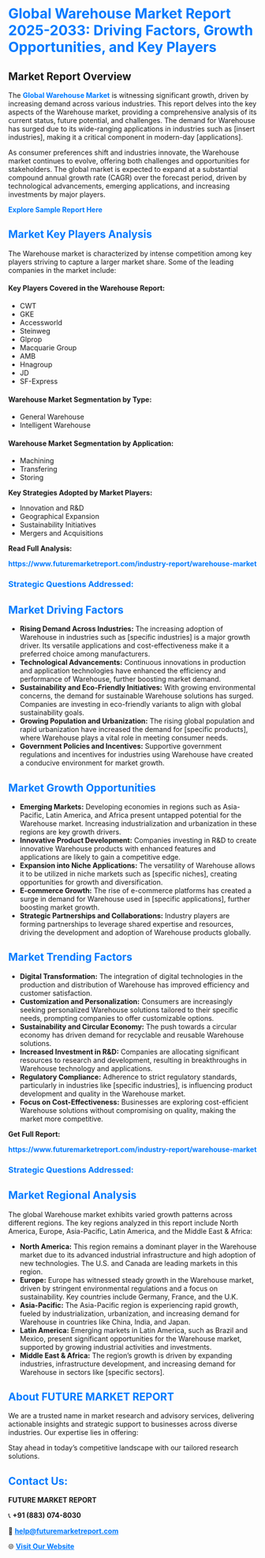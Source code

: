 <h1 style="color: #007BFF;">Global Warehouse Market Report 2025-2033: Driving Factors, Growth Opportunities, and Key Players</h1>

<section id="overview">
<h2>Market Report Overview</h2>
<p>The <a href="https://www.futuremarketreport.com/industry-report/warehouse-market" style="color: #007BFF; text-decoration: none;"><strong>Global Warehouse Market</strong></a> is witnessing significant growth, driven by increasing demand across various industries. This report delves into the key aspects of the Warehouse market, providing a comprehensive analysis of its current status, future potential, and challenges. The demand for Warehouse has surged due to its wide-ranging applications in industries such as [insert industries], making it a critical component in modern-day [applications].</p>
<p>As consumer preferences shift and industries innovate, the Warehouse market continues to evolve, offering both challenges and opportunities for stakeholders. The global market is expected to expand at a substantial compound annual growth rate (CAGR) over the forecast period, driven by technological advancements, emerging applications, and increasing investments by major players.</p>
</section>

<section id="overview">
<p><a href="https://www.futuremarketreport.com/request-sample/reportId=63868" style="color: #007BFF; text-decoration: none;"><strong>Explore Sample Report Here</strong></a></p>
</section>

<section id="key-players">
<h2 style="color: #007BFF;">Market Key Players Analysis</h2>
<p>The Warehouse market is characterized by intense competition among key players striving to capture a larger market share. Some of the leading companies in the market include:</p>
<h4>Key Players Covered in the Warehouse Report:</h4>
<ul><li>CWT</li><li>GKE</li><li>Accessworld</li><li>Steinweg</li><li>Glprop</li><li>Macquarie Group</li><li>AMB</li><li>Hnagroup</li><li>JD</li><li>SF-Express</li></ul>
<h4>Warehouse Market Segmentation by Type:</h4>
<ul><li>General Warehouse</li><li>Intelligent Warehouse</li></ul>

<h4>Warehouse Market Segmentation by Application:</h4>
<ul><li>Machining</li><li>Transfering</li><li>Storing</li></ul>
<p><strong>Key Strategies Adopted by Market Players:</strong></p>
<ul>
<li>Innovation and R&D</li>
<li>Geographical Expansion</li>
<li>Sustainability Initiatives</li>
<li>Mergers and Acquisitions</li>
</ul>
</section>

<section>
<p><strong>Read Full Analysis: </strong></p><a href="https://www.futuremarketreport.com/industry-report/warehouse-market" style="color: #007BFF; text-decoration: none;"><strong>https://www.futuremarketreport.com/industry-report/warehouse-market</strong></a>
<h3 style="color: #007BFF;">Strategic Questions Addressed:</h3>
</section>

<section id="driving-factors">
<h2 style="color: #007BFF;">Market Driving Factors</h2>
<ul>
<li><strong>Rising Demand Across Industries:</strong> The increasing adoption of Warehouse in industries such as [specific industries] is a major growth driver. Its versatile applications and cost-effectiveness make it a preferred choice among manufacturers.</li>
<li><strong>Technological Advancements:</strong> Continuous innovations in production and application technologies have enhanced the efficiency and performance of Warehouse, further boosting market demand.</li>
<li><strong>Sustainability and Eco-Friendly Initiatives:</strong> With growing environmental concerns, the demand for sustainable Warehouse solutions has surged. Companies are investing in eco-friendly variants to align with global sustainability goals.</li>
<li><strong>Growing Population and Urbanization:</strong> The rising global population and rapid urbanization have increased the demand for [specific products], where Warehouse plays a vital role in meeting consumer needs.</li>
<li><strong>Government Policies and Incentives:</strong> Supportive government regulations and incentives for industries using Warehouse have created a conducive environment for market growth.</li>
</ul>
</section>

<section id="growth-opportunities">
<h2 style="color: #007BFF;">Market Growth Opportunities</h2>
<ul>
<li><strong>Emerging Markets:</strong> Developing economies in regions such as Asia-Pacific, Latin America, and Africa present untapped potential for the Warehouse market. Increasing industrialization and urbanization in these regions are key growth drivers.</li>
<li><strong>Innovative Product Development:</strong> Companies investing in R&D to create innovative Warehouse products with enhanced features and applications are likely to gain a competitive edge.</li>
<li><strong>Expansion into Niche Applications:</strong> The versatility of Warehouse allows it to be utilized in niche markets such as [specific niches], creating opportunities for growth and diversification.</li>
<li><strong>E-commerce Growth:</strong> The rise of e-commerce platforms has created a surge in demand for Warehouse used in [specific applications], further boosting market growth.</li>
<li><strong>Strategic Partnerships and Collaborations:</strong> Industry players are forming partnerships to leverage shared expertise and resources, driving the development and adoption of Warehouse products globally.</li>
</ul>
</section>

<section id="trending-factors">
<h2 style="color: #007BFF;">Market Trending Factors</h2>
<ul>
<li><strong>Digital Transformation:</strong> The integration of digital technologies in the production and distribution of Warehouse has improved efficiency and customer satisfaction.</li>
<li><strong>Customization and Personalization:</strong> Consumers are increasingly seeking personalized Warehouse solutions tailored to their specific needs, prompting companies to offer customizable options.</li>
<li><strong>Sustainability and Circular Economy:</strong> The push towards a circular economy has driven demand for recyclable and reusable Warehouse solutions.</li>
<li><strong>Increased Investment in R&D:</strong> Companies are allocating significant resources to research and development, resulting in breakthroughs in Warehouse technology and applications.</li>
<li><strong>Regulatory Compliance:</strong> Adherence to strict regulatory standards, particularly in industries like [specific industries], is influencing product development and quality in the Warehouse market.</li>
<li><strong>Focus on Cost-Effectiveness:</strong> Businesses are exploring cost-efficient Warehouse solutions without compromising on quality, making the market more competitive.</li>
</ul>
</section>

<section>
<p><strong>Get Full Report: </strong></p><a href="https://www.futuremarketreport.com/industry-report/warehouse-market" style="color: #007BFF; text-decoration: none;"><strong>https://www.futuremarketreport.com/industry-report/warehouse-market</strong></a>
<h3 style="color: #007BFF;">Strategic Questions Addressed:</h3>
</section>


<section id="regional-analysis">
<h2 style="color: #007BFF;">Market Regional Analysis</h2>
<p>The global Warehouse market exhibits varied growth patterns across different regions. The key regions analyzed in this report include North America, Europe, Asia-Pacific, Latin America, and the Middle East & Africa:</p>
<ul>
<li><strong>North America:</strong> This region remains a dominant player in the Warehouse market due to its advanced industrial infrastructure and high adoption of new technologies. The U.S. and Canada are leading markets in this region.</li>
<li><strong>Europe:</strong> Europe has witnessed steady growth in the Warehouse market, driven by stringent environmental regulations and a focus on sustainability. Key countries include Germany, France, and the U.K.</li>
<li><strong>Asia-Pacific:</strong> The Asia-Pacific region is experiencing rapid growth, fueled by industrialization, urbanization, and increasing demand for Warehouse in countries like China, India, and Japan.</li>
<li><strong>Latin America:</strong> Emerging markets in Latin America, such as Brazil and Mexico, present significant opportunities for the Warehouse market, supported by growing industrial activities and investments.</li>
<li><strong>Middle East & Africa:</strong> The region’s growth is driven by expanding industries, infrastructure development, and increasing demand for Warehouse in sectors like [specific sectors].</li>
</ul>
</section>

<footer>
<h2 style="color: #007BFF;">About FUTURE MARKET REPORT</h2>
<p>We are a trusted name in market research and advisory services, delivering actionable insights and strategic support to businesses across diverse industries. Our expertise lies in offering:</p>

<p>Stay ahead in today’s competitive landscape with our tailored research solutions.</p>

<h2 style="color: #007BFF;">Contact Us:</h2>
<p><strong>FUTURE MARKET REPORT</strong></p>
<p>📞 <strong>+91 (883) 074-8030</strong></p>
<p>📧 <strong><a href="mailto:help@futuremarketreport.com" style="color: #007BFF;">help@futuremarketreport.com</a></strong></p>
<p>🌐 <strong><a href="https://www.futuremarketreport.com/" style="color: #007BFF;">Visit Our Website</a></strong></p>
</footer>
